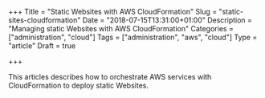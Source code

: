 +++
Title = "Static Websites with AWS CloudFormation"
Slug = "static-sites-cloudformation"
Date = "2018-07-15T13:31:00+01:00"
Description = "Managing static Websites with AWS CloudFormation"
Categories = ["administration", "cloud"]
Tags = ["administration", "aws", "cloud"]
Type = "article"
Draft = true

+++

This articles describes how to orchestrate AWS services with CloudFormation to deploy static Websites.

<!--more-->


